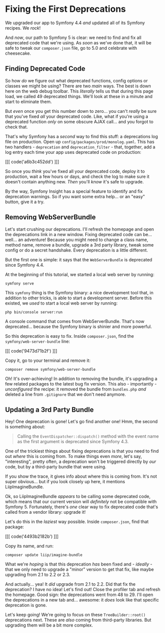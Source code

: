 # Fixing the First Deprecations

We upgraded our app to Symfony 4.4 *and* updated all of its Symfony recipes. We
*rock*!

And *now*, our path to Symfony 5 is clear: we need to find and fix all
deprecated code that we're using. As *soon* as we've done that, it will be
safe to tweak our `composer.json` file, go to 5.0 and celebrate with cheesecake.

## Finding Deprecated Code

So how *do* we figure out what deprecated functions, config options or classes
we might be using? There are two *main* ways. The best is down here on the web debug
toolbar. This *literally* tells us that during this page load, we called 49
deprecated things. We'll look at these in a minute and start to eliminate them.

But *even* once you get this number down to zero... you can't *really* be sure
that you've fixed *all* your deprecated code. Like, what if you're using a deprecated
function *only* on some obscure AJAX call... and you forgot to check that.

That's why Symfony has a *second* way to find this stuff: a deprecations
log file on production. Open up `config/packages/prod/monolog.yaml`. This has two
handlers - `deprecation` and `deprecation_filter` - that, together, add a log entry
each time your app uses deprecated code on production:

[[[ code('a6b3c452dd') ]]]

So once you *think* you've fixed all your deprecated code, deploy it to production,
wait a few hours or days, and check the log to make sure it doesn't contain
anything new. *Then* you'll *know* it's safe to upgrade.

By the way, Symfony Insight has a special feature to identify and fix deprecation
warnings. So if you want some extra help... or an "easy" button, give it a try.

## Removing WebServerBundle

Let's start crushing our deprecations. I'll refresh the homepage and open the
deprecations link in a new window. Fixing deprecated code can be... well...
an adventure! Because you might need to change a class name, method name, remove
a bundle, upgrade a 3rd party library, tweak some config or do a secret handshake.
Every deprecation is a little different.

But the first one is simple: it says that the `WebServerBundle` is deprecated
since Symfony 4.4.

At the beginning of this tutorial, we started a local web server by running:

```terminal
symfony serve
```

This `symfony` thing is the Symfony binary: a nice development tool that, in addition
to other tricks, is able to start a development server. Before this existed, we
*used* to start a local web server by running:

```terminal
php bin/console server:run
```

A console command that comes from WebServerBundle. That's now deprecated...
because the Symfony binary is shinier and more powerful.

So this deprecation is easy to fix. Inside `composer.json`, find the
`symfony/web-server-bundle` line:

[[[ code('9473d71b2f') ]]]

Copy it, go to your terminal and remove it:

```terminal
composer remove symfony/web-server-bundle
```

Oh! It's over-achieving! In addition to removing the bundle, it's upgrading a
few related packages to the latest bug fix version. This also - importantly -
*unconfigured* the recipe: it removed the bundle from `bundles.php` *and* deleted
a line from `.gitignore` that we don't need anymore.

## Updating a 3rd Party Bundle

Hey! One deprecation is gone! Let's go find another one! Hmm, the second
is something about:

> Calling the `EventDispatcher::dispatch()` method with the event name as the
> first argument is deprecated since Symfony 4.3.

One of the trickiest things about fixing deprecations is that you need to find
out *where* this is coming from. To make things even *more*, let's say, "interesting",
pretty often, a deprecation won't be triggered directly by *our* code, but by
a third-party bundle that were using.

If you show the trace, it gives info about where this is coming from. It's not
super obvious... but if you look closely up here, it mentions LiipImagineBundle.

Ok, so LiipImagineBundle *appears* to be calling some deprecated code, which means
that our current version will *definitely* not be compatible with Symfony 5.
Fortunately, there's *one* clear way to fix deprecated code that's called from
a vendor library: upgrade it!

Let's do this in the *laziest* way possible. Inside `composer.json`, find that
package:

[[[ code('4493b2182b') ]]]

Copy its name, and run:

```terminal
composer update liip/imagine-bundle
```

What we're *hoping* is that this deprecation *has* been fixed and - *ideally* -
that we only need to upgrade a "minor" version to get that fix, like maybe upgrading
from 2.1 to 2.2 or 2.3.

And actually... yea! It *did* upgrade from 2.1 to 2.2. Did that fix the deprecation?
I have no idea! Let's find out! Close the profiler tab and refresh the homepage.
Good sign: the deprecations went from 48 to 29. I'll open the deprecations in a
new tab and... awesome: it *does* look like that specific deprecation is gone.

Let's keep going! We're going to focus on these `TreeBuilder::root()`
deprecations next. These are *also* coming from third-party libraries. But upgrading
them will be a bit more complex.
